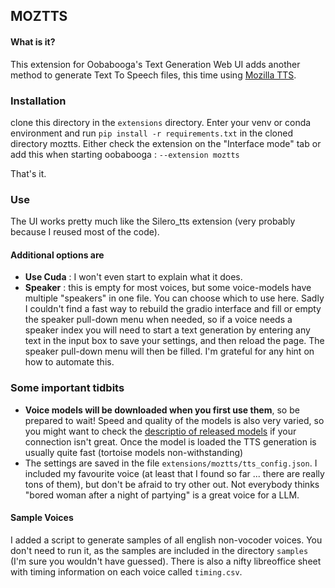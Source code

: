 ## MOZTTS

#### What is it?

This extension for Oobabooga's Text Generation Web UI adds another method to 
generate Text To Speech files, this time using [Mozilla TTS](https://github.com/mozilla/TTS).

### Installation
clone this directory in the `extensions` directory. 
Enter your venv or conda environment and run `pip install -r requirements.txt` in the cloned directory moztts.
Either check the extension on the "Interface mode" tab or add this when starting
oobabooga : `--extension moztts`

That's it.

### Use
The UI works pretty much like the Silero_tts extension (very probably because I reused most of the code).

#### Additional options are

* **Use Cuda** : I won't even start to explain what it does.
* **Speaker** : this is empty for most voices, but some voice-models have multiple "speakers" in one file. You can choose 
 which to use here. Sadly I couldn't find a fast way to rebuild the gradio interface and fill or empty the speaker pull-down
 menu when needed, so if a voice needs a speaker index you will need to start a text generation by entering any text in the input box
 to save your settings, and then reload the page. The speaker pull-down menu will then be filled. I'm grateful for any hint on how to 
 automate this.

### Some important tidbits

* **Voice models will be downloaded when you first use them**, so be prepared to wait! Speed and quality
of the models is also very varied, so you might want to check the 
[descriptio of released models](https://github.com/mozilla/TTS/wiki/Released-Models) if your connection
isn't great. Once the model is loaded the TTS generation is usually quite fast (tortoise models non-withstanding)
* The settings are saved in the file `extensions/moztts/tts_config.json`. I included my favourite voice (at least
that I found so far ... there are really tons of them), but don't be afraid to try other out. 
Not everybody thinks "bored woman after a night of partying" is a great voice for a LLM.

#### Sample Voices
I added a script to generate samples of all english non-vocoder voices. You don't need to run it, as the samples are included in the directory `samples` (I'm sure you wouldn't have guessed). There is also a nifty libreoffice sheet with timing information on each voice called `timing.csv`. 